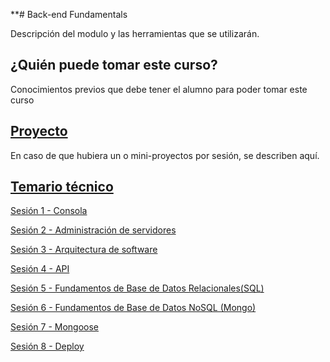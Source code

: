 **# Back-end Fundamentals


Descripción del modulo y las herramientas que se utilizarán. 

## ¿Quién puede tomar este curso?

Conocimientos previos que debe tener el alumno para poder tomar este curso

## [Proyecto](./proyecto)

En caso de que hubiera un o mini-proyectos por sesión, se describen aquí.

## [Temario técnico](./sesiones)

[Sesión 1 - Consola](Sesion-01)

[Sesión 2 - Administración de servidores](Sesion-02)

[Sesión 3 - Arquitectura de software](Sesion-03)

[Sesión 4 - API](Sesion-04)

[Sesión 5 - Fundamentos de Base de Datos Relacionales(SQL)](Sesion-5)

[Sesión 6 - Fundamentos de Base de Datos NoSQL (Mongo)](Sesion-6)

[Sesión 7 - Mongoose](Sesion-7)

[Sesión 8 - Deploy](Sesion-8)
